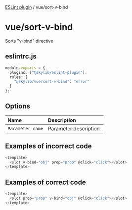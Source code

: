[ESLint plugin](index.md) / vue/sort-v-bind

# vue/sort-v-bind

Sorts "v-bind" directive

## eslintrc.js

```ts
module.exports = {
  plugins: ["@skylib/eslint-plugin"],
  rules: {
    "@skylib/vue/sort-v-bind": "error"
  }
};
```

## Options

| Name | Description |
| :------ | :------ |
| `Parameter name` | Parameter description. |


## Examples of incorrect code

```ts
<template>
  <slot v-bind="obj" prop="prop" @click="click"></slot>
</template>
```

## Examples of correct code

```ts
<template>
  <slot prop="prop" v-bind="obj" @click="click"></slot>
</template>
```
